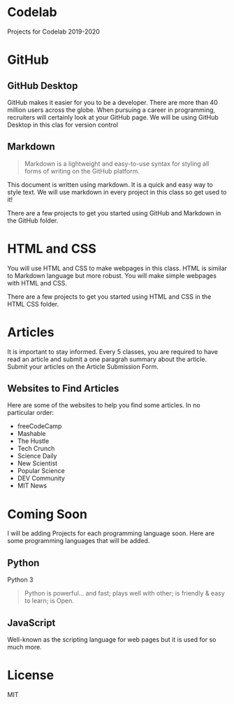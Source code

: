 # Codelab
Projects for Codelab 2019-2020

# GitHub

## GitHub Desktop

GitHub makes it easier for you to be a developer. There are more than 40 million users across the globe. When pursuing a career in programming, recruiters will certainly look at your GitHub page. We will be using GitHub Desktop in this clas for version control

## Markdown
>Markdown is a lightweight and easy-to-use syntax for styling all forms of writing on the GitHub platform.

This document is written using markdown. It is a quick and easy way to style text. We will use markdown in every project in this class so get used to it!

There are a few projects to get you started using GitHub and Markdown in the GitHub folder.

# HTML and CSS

You will use HTML and CSS to make webpages in this class. HTML is similar to Markdown language but more robust. You will make simple webpages with HTML and CSS. 

There are a few projects to get you started using HTML and CSS in the HTML CSS folder.

# Articles

It is important to stay informed. Every 5 classes, you are required to have read an article and submit a one paragrah summary about the article. Submit your articles on the Article Submission Form.

## Websites to Find Articles

Here are some of the websites to help you find some articles. In no particular order:
* freeCodeCamp
* Mashable
* The Hustle
* Tech Crunch
* Science Daily
* New Scientist 
* Popular Science
* DEV Community
* MIT News

# Coming Soon

I will be adding Projects for each programming language soon. Here are some programming languages that will be added.

## Python

Python 3
> Python is powerful... and fast;
> plays well with other;
> is friendly & easy to learn;
> is Open.

## JavaScript

Well-known as the scripting language for web pages but it is used for so much more.

# License

MIT